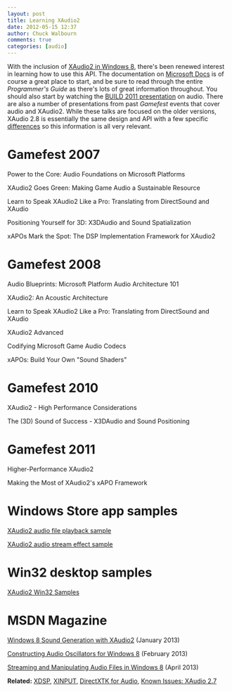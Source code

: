 ```yaml
---
layout: post
title: Learning XAudio2
date: 2012-05-15 12:37
author: Chuck Walbourn
comments: true
categories: [audio]
---
```

With the inclusion of <a href="https://walbourn.github.io/xaudio2-and-windows-8-consumer-preview/">XAudio2 in Windows 8</a>, there's been renewed interest in learning how to use this API. The documentation on <a href="https://docs.microsoft.com/en-us/windows/desktop/xaudio2/xaudio2-apis-portal">Microsoft Docs</a> is of course a great place to start, and be sure to read through the entire <em>Programmer's Guide</em> as there's lots of great information throughout. You should also start by watching the <a href="https://channel9.msdn.com/Events/BUILD/BUILD2011/PLAT-755T">BUILD 2011 presentation</a> on audio. There are also a number of presentations from past <em>Gamefest</em> events that cover audio and XAudio2. While these talks are focused on the older versions, XAudio 2.8 is essentially the same design and API with a few specific <a href="https://docs.microsoft.com/en-us/windows/desktop/xaudio2/xaudio2-versions">differences</a> so this information is all very relevant.
<!--more-->

<h1>Gamefest 2007</h1>

Power to the Core: Audio Foundations on Microsoft Platforms

XAudio2 Goes Green: Making Game Audio a Sustainable Resource

Learn to Speak XAudio2 Like a Pro: Translating from DirectSound and XAudio

Positioning Yourself for 3D: X3DAudio and Sound Spatialization

xAPOs Mark the Spot: The DSP Implementation Framework for XAudio2

<h1>Gamefest 2008</strong></h1>

Audio Blueprints: Microsoft Platform Audio Architecture 101

XAudio2: An Acoustic Architecture

Learn to Speak XAudio2 Like a Pro: Translating from DirectSound and XAudio

XAudio2 Advanced

Codifying Microsoft Game Audio Codecs

xAPOs: Build Your Own "Sound Shaders"

<h1>Gamefest 2010</h1>

XAudio2 - High Performance Considerations

The (3D) Sound of Success - X3DAudio and Sound Positioning

<h1>Gamefest 2011</h1>

Higher-Performance XAudio2

Making the Most of XAudio2's xAPO Framework

<h1>Windows Store app samples</h1>

<a href="http://code.msdn.microsoft.com/Basic-Audio-Sample-9a5bb0b7">XAudio2 audio file playback sample</a>

<a href="http://code.msdn.microsoft.com/XAudio2-Stream-Effect-3f95c8f2">XAudio2 audio stream effect sample</a>

<h1>Win32 desktop samples</h1>

<p><a href="https://github.com/walbourn/directx-sdk-samples/tree/master/XAudio2">XAudio2 Win32 Samples</a>

<h1>MSDN Magazine</h1>

<a href="http://msdn.microsoft.com/en-us/magazine/jj883962.aspx">Windows 8 Sound Generation with XAudio2</a> (January 2013)

<a href="http://msdn.microsoft.com/en-us/magazine/jj891059.aspx">Constructing Audio Oscillators for Windows 8</a> (February 2013)

<a href="http://msdn.microsoft.com/en-us/magazine/dn166936.aspx">Streaming and Manipulating Audio Files in Windows 8</a> (April 2013)

**Related:** <a href="https://walbourn.github.io/xdsp-h/">XDSP</a>, <a href="https://walbourn.github.io/xinput-and-xaudio2/">XINPUT</a>, <a href="https://walbourn.github.io/directx-tool-kit-for-audio/">DirectXTK for Audio</a>, <a href="https://walbourn.github.io/known-issues-xaudio-2-7/">Known Issues: XAudio 2.7</a>

